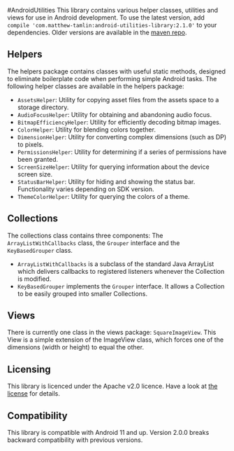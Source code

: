 #AndroidUtilities
This library contains various helper classes, utilities and views for use in Android development. To use the latest version, add `compile 'com.matthew-tamlin:android-utilities-library:2.1.0'` to your dependencies. Older versions are available in the [maven repo](https://bintray.com/matthewtamlin/maven/AndroidUtilities/view).

## Helpers
The helpers package contains classes with useful static methods, designed to eliminate boilerplate code when performing simple Android tasks. The following helper classes are available in the helpers package:
- `AssetsHelper`: Utility for copying asset files from the assets space to a storage directory.
- `AudioFocusHelper`: Utility for obtaining and abandoning audio focus.
- `BitmapEfficiencyHelper`: Utility for efficiently decoding bitmap images.
- `ColorHelper`: Utility for blending colors together.
- `DimensionHelper`: Utility for converting complex dimensions (such as DP) to pixels.
- `PermissionsHelper`: Utility for determining if a series of permissions have been granted. 
- `ScreenSizeHelper`: Utility for querying information about the device screen size.
- `StatusBarHelper`: Utility for hiding and showing the status bar. Functionality varies depending on SDK version.
- `ThemeColorHelper`: Utility for querying the colors of a theme.

## Collections
The collections class contains three components: The `ArrayListWithCallbacks` class, the `Grouper` interface and the `KeyBasedGrouper` class.
 - `ArrayListWithCallbacks` is a subclass of the standard Java ArrayList which delivers callbacks to registered listeners whenever the Collection is modified.
 - `KeyBasedGrouper` implements the `Grouper` interface. It allows a Collection to be easily grouped into smaller Collections.

## Views
There is currently one class in the views package: `SquareImageView`. This View is a simple extension of the ImageView class, which forces one of the dimensions (width or height) to equal the other.

## Licensing
This library is licenced under the Apache v2.0 licence. Have a look at [the license](LICENSE) for details.

## Compatibility
This library is compatible with Android 11 and up. Version 2.0.0 breaks backward compatibility with previous versions.
